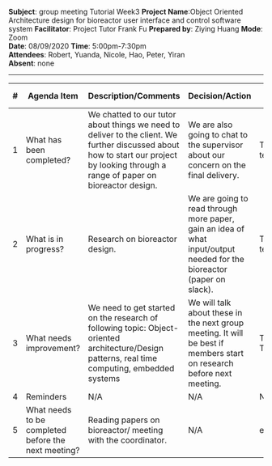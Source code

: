 **Subject**: group meeting Tutorial Week3 
**Project Name**:Object Oriented Architecture design for bioreactor user interface and control software system
**Facilitator**: Project Tutor Frank Fu 
**Prepared by**: Ziying Huang 
**Mode**: Zoom  
**Date**: 08/09/2020
**Time**: 5:00pm-7:30pm  
**Attendees**: Robert, Yuanda, Nicole, Hao, Peter, Yiran  
**Absent**: none

-----

| #   | Agenda Item                                         | Description/Comments                                                                                                                                                                                                                                                                                                                                                                                                                                                                                                                                                                                                                                                                                                    | Decision/Action                                                   | Who?         | Items for escalation |
| --- | --------------------------------------------------- | ----------------------------------------------------------------------------------------------------------------------------------------------------------------------------------------------------------------------------------------------------------------------------------------------------------------------------------------------------------------------------------------------------------------------------------------------------------------------------------------------------------------------------------------------------------------------------------------------------------------------------------------------------------------------------------------------------------------------- | ----------------------------------------------------------------- | ------------ | -------------------- |
| 1   | What has been completed?                            | We chatted to our tutor about things we need to deliver to the client. We further discussed about how to start our project by looking through a range of paper on bioreactor design.                                                                                                                                                                                                                                                                                                                                                                                                                                                                                                                                                                            | We are also going to chat to the supervisor about our concern on the final delivery.                                                         | The team           | n/a                  |
| 2   | What is in progress?                                | Research on bioreactor design.     | We are going to read through more paper, gain an idea of what input/output needed for the bioreactor (paper on slack).                             | The team     |  N/A                  |
| 3   | What needs improvement?                             | We need to get started on the research of following topic: Object-oriented architecture/Design patterns, real time computing, embedded systems | We will talk about these in the next group meeting. It will be best if members start on research before next meeting. | The Team | N/A                  |
| 4   | Reminders                                           | N/A                                                                                                                                                                                                                                                                                                                                                                                                                                                                                                                                                                                                                                                             | N/A                                | N/A     | N/A                  |
| 5   | What needs to be completed before the next meeting? | Reading papers on bioreactor/ meeting with the coordinator.  | N/A               | everyone     | N/A                  |